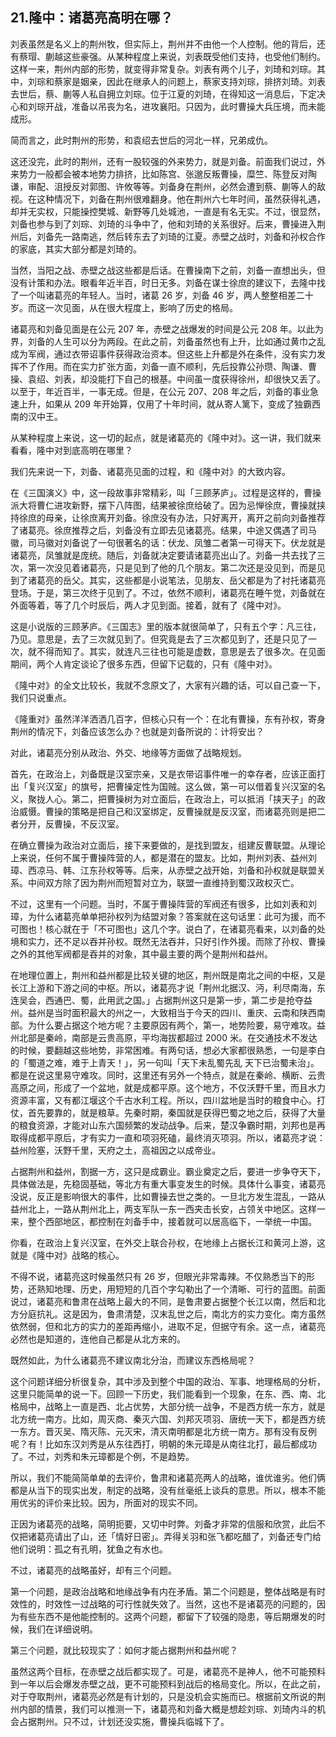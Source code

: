 ## 21.隆中：诸葛亮高明在哪？
刘表虽然是名义上的荆州牧，但实际上，荆州并不由他一个人控制。他的背后，还有蔡瑁、蒯越这些豪强。从某种程度上来说，刘表既受他们支持，也受他们制约。这样一来，荆州内部的形势，就变得非常复杂。刘表有两个儿子，刘琦和刘琮。其中，刘琮和蔡家是姻亲，因此在继承人的问题上，蔡家支持刘琮，排挤刘琦。刘表去世后，蔡、蒯等人私自拥立刘琮。位于江夏的刘琦，在得知这一消息后，下定决心和刘琮开战，准备以吊丧为名，进攻襄阳。只因为，此时曹操大兵压境，而未能成形。


简而言之，此时荆州的形势，和袁绍去世后的河北一样，兄弟成仇。


这还没完，此时的荆州，还有一股较强的外来势力，就是刘备。前面我们说过，外来势力一般都会被本地势力排挤，比如陈宫、张邈反叛曹操，糜竺、陈登反对陶谦，审配、沮授反对郭图、许攸等等。刘备身在荆州，必然会遭到蔡、蒯等人的敌视。在这种情况下，刘备在荆州很难翻身。他在荆州六七年时间，虽然获得礼遇，却并无实权，只能操控樊城、新野等几处城池，一直是有名无实。不过，很显然，刘备也参与到了刘琮、刘琦的斗争中了，他和刘琦的关系很好。后来，曹操进入荆州后，刘备先一路南逃，然后转东去了刘琦的江夏。赤壁之战时，刘备和孙权合作的家底，其实大部分都是刘琦的。


当然，当阳之战、赤壁之战这些都是后话。在曹操南下之前，刘备一直想出头，但没有计策和办法。眼看年近半百，时日无多。刘备在谋士徐庶的建议下，去隆中找了一个叫诸葛亮的年轻人。当时，诸葛 26 岁，刘备 46 岁，两人整整相差二十岁。而这一次见面，从在很大程度上，影响了历史的格局。


诸葛亮和刘备见面是在公元 207 年，赤壁之战爆发的时间是公元 208 年。以此为界，刘备的人生可以分为两段。在此之前，刘备虽然也有上升，比如通过黄巾之乱成为军阀，通过衣带诏事件获得政治资本。但这些上升都是外在条件，没有实力发挥不了作用。而在实力扩张方面，刘备一直不顺利，先后投靠公孙瓒、陶谦、曹操、袁绍、刘表，却没能打下自己的根基。中间虽一度获得徐州，却很快又丢了。以至于，年近百半，一事无成。但是，在公元 207、208 年之后，刘备的事业急速上升，如果从 209 年开始算，仅用了十年时间，就从寄人篱下，变成了独霸西南的汉中王。


从某种程度上来说，这一切的起点，就是诸葛亮的《隆中对》。这一讲，我们就来看看，隆中对到底高明在哪里？


我们先来说一下，刘备、诸葛亮见面的过程，和《隆中对》的大致内容。


在《三国演义》中，这一段故事非常精彩，叫「三顾茅庐」。过程是这样的，曹操派大将曹仁进攻新野，摆下八阵图，结果被徐庶给破了。因为忌惮徐庶，曹操就挟持徐庶的母亲，让徐庶离开刘备。徐庶没有办法，只好离开，离开之前向刘备推荐了诸葛亮。徐庶推荐之后，刘备没有立即去见诸葛亮。结果，中途又偶遇了司马徽，司马徽对刘备说了一句很著名的话：伏龙、凤雏二者第一可得天下。伏龙就是诸葛亮，凤雏就是庞统。随后，刘备就决定要请诸葛亮出山了。刘备一共去找了三次，第一次没见着诸葛亮，只是见到了他的几个朋友。第二次还是没见到，而是见到了诸葛亮的岳父。其实，这些都是小说笔法，见朋友、岳父都是为了衬托诸葛亮登场。于是，第三次终于见到了。不过，依然不顺利，诸葛亮在睡午觉，刘备就在外面等着，等了几个时辰后，两人才见到面。接着，就有了《隆中对》。


这是小说版的三顾茅庐。《三国志》里的版本就很简单了，只有五个字：凡三往，乃见。意思是，去了三次就见到了。但究竟是去了三次都见到了，还是只见了一次，就不得而知了。其实，就连凡三往也可能是虚数，意思是去了很多次。在见面期间，两个人肯定谈论了很多东西，但留下记载的，只有《隆中对》。


《隆中对》的全文比较长，我就不念原文了，大家有兴趣的话，可以自己查一下，我们只说重点。


《隆重对》虽然洋洋洒洒几百字，但核心只有一个：在北有曹操，东有孙权，寄身荆州的情况下，刘备应该怎么办？也就是刘备所说的：计将安出？


对此，诸葛亮分别从政治、外交、地缘等方面做了战略规划。


首先，在政治上，刘备既是汉室宗亲，又是衣带诏事件唯一的幸存者，应该正面打出「复兴汉室」的旗号，把曹操定性为国贼。这么做，第一可以借着复兴汉室的名义，聚拢人心。第二，把曹操树为对立面后，在政治上，可以抵消「挟天子」的政治威慑。曹操的策略是把自己和汉室绑定，反曹操就是反汉室，而诸葛亮则是把二者分开，反曹操，不反汉室。


在确立曹操为政治对立面后，接下来要做的，是找到盟友，组建反曹联盟。从理论上来说，任何不属于曹操阵营的人，都是潜在的盟友。比如，荆州刘表、益州刘璋、西凉马、韩、江东孙权等等。后来，从赤壁之战开始，刘备和孙权就是联盟关系。中间双方除了因为荆州而短暂对立为，联盟一直维持到蜀汉政权灭亡。


不过，这里有一个问题。当时，不属于曹操阵营的军阀还有很多，比如刘表和刘璋，为什么诸葛亮单单把孙权列为结盟对象？答案就在这句话里：此可为援，而不可图也！核心就在于「不可图也」这几个字。说白了，在诸葛亮看来，以刘备的处境和实力，还不足以吞并孙权。既然无法吞并，只好引作外援。而除了孙权、曹操之外的其他军阀都是吞并的对象，其中最主要的两个是荆州和益州。


在地理位置上，荆州和益州都是比较关键的地区，荆州既是南北之间的中枢，又是长江上游和下游之间的中枢。所以，诸葛亮才说「荆州北据汉、沔，利尽南海，东连吴会，西通巴、蜀，此用武之国。」占据荆州这只是第一步，第二步是抢夺益州。益州是当时面积最大的州之一，大致相当于今天的四川、重庆、云南和陕西南部。为什么要占据这个地方呢？主要原因有两个，第一，地势险要，易守难攻。益州北部是秦岭，南部是云贵高原，平均海拔都超过 2000 米。在交通技术不发达的时候，要翻越这些地势，非常困难。有两句话，想必大家都很熟悉，一句是李白的「蜀道之难，难于上青天！」，另一句叫「天下未乱蜀先乱 天下已治蜀未治」。都是在说这里易守难攻。同时，这里还有另外一个特点，就是在秦岭、横断、云贵高原之间，形成了一个盆地，就是成都平原。这个地方，不仅沃野千里，而且水力资源丰富，又有都江堰这个千古水利工程。所以，四川盆地是当时的粮食中心。打仗，首先要靠的，就是粮草。先秦时期，秦国就是获得巴蜀之地之后，获得了大量的粮食资源，才能对山东六国频繁的发动战争。后来，楚汉争霸时期，刘邦也是再取得成都平原后，才有实力一直和项羽死磕，最终消灭项羽。所以，诸葛亮才说：益州险塞，沃野千里，天府之土，高祖因之以成帝业。


占据荆州和益州，割据一方，这只是成霸业。霸业奠定之后，要进一步争夺天下，具体做法是，先稳固基础，等北方有重大事变发生的时候。具体什么事变，诸葛亮没说，反正是影响很大的事件，比如曹操去世之类的。一旦北方发生混乱，一路从益州北上，一路从荆州北上，两支军队一东一西夹击长安，占领关中地区。这样一来，整个西部地区，都控制在刘备手中，接着就可以居高临下，一举统一中国。


你看，在政治上复兴汉室，在外交上联合孙权，在地缘上占据长江和黄河上游，这就是《隆中对》战略的核心。


不得不说，诸葛亮这时候虽然只有 26 岁，但眼光非常毒辣。不仅熟悉当下的形势，还熟知地理、历史，用短短的几百个字勾勒出了一个清晰、可行的蓝图。前面说过，诸葛亮和鲁肃在战略上最大的不同，是鲁肃要占据整个长江以南，然后和北方分庭抗礼。这是因为，鲁肃清楚，汉末乱世之后，南北方的实力变化。南方虽然依然弱，但和北方的实力的差距再缩小，进取不足，但据守有余。这一点，诸葛亮必然也是知道的，连他自己都是从北方来的。


既然如此，为什么诸葛亮不建议南北分治，而建议东西格局呢？


这个问题详细分析很复杂，其中涉及到整个中国的政治、军事、地理格局的分析，这里只能简单的说一下。回顾一下历史，我们能看到一个现象，在东、西、南、北格局中，战略上一直是西、北占优势，大部分统一战争，不是西方统一东方，就是北方统一南方。比如，周灭商、秦灭六国、刘邦灭项羽、唐统一天下，都是西方统一东方。晋灭吴、隋灭陈、元灭宋，清灭南明都是北方统一南方。那有没有反例呢？有！比如东汉刘秀是从东往西打，明朝的朱元璋是从南往北打，最后都成功了。不过，刘秀和朱元璋都是个例，不是趋势。


所以，我们不能简简单单的去评价，鲁肃和诸葛亮两人的战略，谁优谁劣。他们俩都是从当下的现实出发，制定的战略，没有丝毫纸上谈兵的意思。所以，根本不能用优劣的评价来比较。因为，所面对的现实不同。


正因为诸葛亮的战略，简明扼要，又切中时弊。刘备才非常的信服和欣赏，此后不仅把诸葛亮请出了山，还「情好日密」。弄得关羽和张飞都吃醋了，刘备还专门给他们说明：孤之有孔明，犹鱼之有水也。


不过，诸葛亮的战略虽好，却有三个问题。


第一个问题，是政治战略和地缘战争有内在矛盾。第二个问题是，整体战略是有时效性的，时效性一过战略的可行性就失效了。当然，这也不是诸葛亮的问题的，因为有些东西不是他能控制的。这两个问题，都留下了较强的隐患，等后期爆发的时候，我们在详细说明。


第三个问题，就比较现实了：如何才能占据荆州和益州呢？


虽然这两个目标，在赤壁之战后都实现了。可是，诸葛亮不是神人，他不可能预料到一年以后会爆发赤壁之战，更不可能预料到战后的格局变化。所以，在此之前，对于夺取荆州，诸葛亮必然是有计划的，只是没机会实施而已。根据前文所说的荆州内部的情景，我们可以推测一下，诸葛亮和刘备大概是想趁刘琮、刘琦内斗的机会占据荆州。只不过，计划还没实施，曹操兵临城下了。


